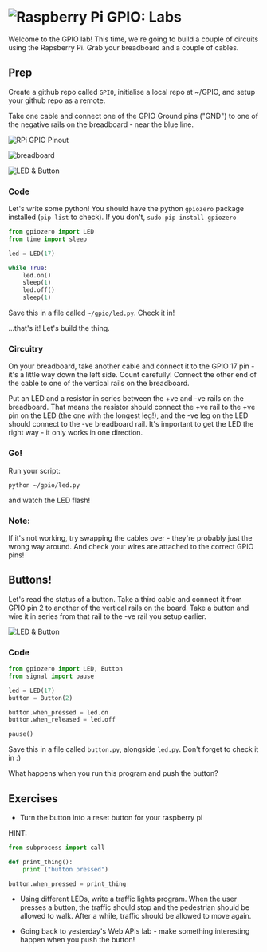 # ![Raspberry Pi GPIO: Labs](../blob/master/assets/img/GC_Logo_artwork_RGB-LOGO_colour_SMALL.png?raw=true) 

Welcome to the GPIO lab! This time, we're going to build a couple of circuits using the Rapsberry Pi. Grab your breadboard and a couple of cables.

## Prep

Create a github repo called `GPIO`, initialise a local repo at ~/GPIO, and setup your github repo as a remote.

Take one cable and connect one of the GPIO Ground pins ("GND") to one of the negative rails on the breadboard - near the blue line.

![RPi GPIO Pinout](https://www.element14.com/community/servlet/JiveServlet/previewBody/73950-102-11-339300/pi3_gpio.png)

![breadboard](https://cdn-learn.adafruit.com/assets/assets/000/002/602/medium800/learn_arduino_breadboard_half.jpg)

![LED & Button](https://raw.githubusercontent.com/iotinafrica/material/master/assets/img/led.png)

### Code

Let's write some python! You should have the python `gpiozero` package installed (`pip list` to check). If you don't, `sudo pip install gpiozero`

```python
from gpiozero import LED
from time import sleep

led = LED(17)

while True:
    led.on()
    sleep(1)
    led.off()
    sleep(1)
```

Save this in a file called `~/gpio/led.py`. Check it in!

...that's it! Let's build the thing.

### Circuitry

On your breadboard, take another cable and connect it to the GPIO 17 pin - it's a little way down the left side. Count carefully! Connect the other end of the cable to one of the vertical rails on the breadboard.

Put an LED and a resistor in series between the +ve and -ve rails on the breadboard. That means the resistor should connect the +ve rail to the +ve pin on the LED (the one with the longest leg!), and the -ve leg on the LED should connect to the -ve breadboard rail. It's important to get the LED the right way - it only works in one direction.

### Go!

Run your script:

    python ~/gpio/led.py

and watch the LED flash!

### Note:
If it's not working, try swapping the cables over - they're probably just the wrong way around. And check your wires are attached to the correct GPIO pins!

## Buttons!

Let's read the status of a button. Take a third cable and connect it from GPIO pin 2 to another of the vertical rails on the board. Take a button and wire it in series from that rail to the -ve rail you setup earlier.

![LED & Button](https://raw.githubusercontent.com/iotinafrica/material/master/assets/img/button_led.png)


### Code

```python
from gpiozero import LED, Button
from signal import pause

led = LED(17)
button = Button(2)

button.when_pressed = led.on
button.when_released = led.off

pause()
```

Save this in a file called `button.py`, alongside `led.py`. Don't forget to check it in :)

What happens when you run this program and push the button?

## Exercises

* Turn the button into a reset button for your raspberry pi

HINT:
```python
from subprocess import call

def print_thing():
    print ("button pressed")

button.when_pressed = print_thing
```

* Using different LEDs, write a traffic lights program. When the user presses a button, the traffic should stop and the pedestrian should be allowed to walk. After a while, traffic should be allowed to move again.

* Going back to yesterday's Web APIs lab - make something interesting happen when you push the button!